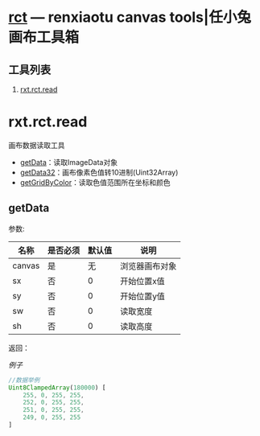 [rct](https://dev.renxiaotu.com/js/rct) — renxiaotu canvas tools|任小兔画布工具箱
==============

工具列表
--------------
1. [rxt.rct.read](#rxt.rct.read)

# rxt.rct.read
画布数据读取工具

- [getData](#getData)：读取ImageData对象
- [getData32](#getData32)：画布像素色值转10进制(Uint32Array)
- [getGridByColor](#getGridByColor)：读取色值范围所在坐标和颜色

## getData

参数:

| 名称 | 是否必须 | 默认值 | 说明 |
|---------|--------|------|--------------|
| canvas | 是 | 无 | 浏览器画布对象 |
| sx | 否 | 0 | 开始位置x值 |
| sy | 否 | 0 | 开始位置y值 |
| sw | 否 | 0 | 读取宽度 |
| sh | 否 | 0 | 读取高度 |

返回：

_例子_
```js
//数据举例
Uint8ClampedArray(180000) [
    255, 0, 255, 255,
    252, 0, 255, 255,
    251, 0, 255, 255,
    249, 0, 255, 255
]
```